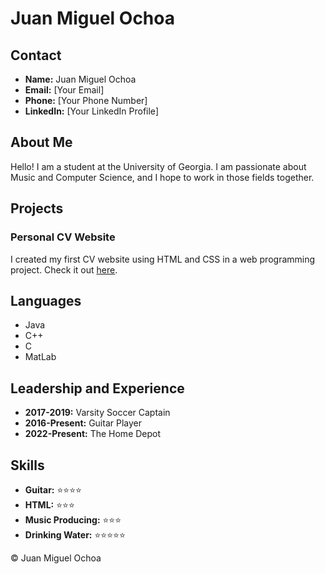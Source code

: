 # Juan Miguel Ochoa

## Contact
- **Name:** Juan Miguel Ochoa
- **Email:** [Your Email]
- **Phone:** [Your Phone Number]
- **LinkedIn:** [Your LinkedIn Profile]

## About Me
Hello! I am a student at the University of Georgia. I am passionate about Music and Computer Science, and I hope to work in those fields together.

## Projects
### Personal CV Website
I created my first CV website using HTML and CSS in a web programming project. Check it out [here](#).

## Languages
- Java
- C++
- C
- MatLab

## Leadership and Experience
- **2017-2019:** Varsity Soccer Captain
- **2016-Present:** Guitar Player
- **2022-Present:** The Home Depot

## Skills
- **Guitar:** ⭐️⭐️⭐️⭐️
- **HTML:** ⭐️⭐️⭐️
- **Music Producing:** ⭐️⭐️⭐️
- **Drinking Water:** ⭐️⭐️⭐️⭐️⭐️

© Juan Miguel Ochoa
